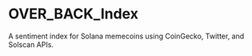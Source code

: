 # OVER_BACK_Index
A sentiment index for Solana memecoins using CoinGecko, Twitter, and Solscan APIs.
